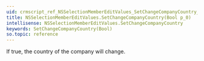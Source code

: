 ```yaml
---
uid: crmscript_ref_NSSelectionMemberEditValues_SetChangeCompanyCountry_Bool_p_0
title: NSSelectionMemberEditValues.SetChangeCompanyCountry(Bool p_0)
intellisense: NSSelectionMemberEditValues.SetChangeCompanyCountry
keywords: SetChangeCompanyCountry(Bool)
so.topic: reference
---
```



If true, the country of the company will change.


